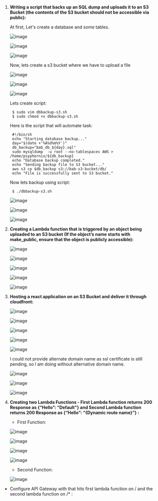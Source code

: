 1. **Writing a script that backs up an SQL dump and uploads it to an S3 Bucket (the contents of the S3 bucket should not be accessible via public):**

    At first, Let's create a database and some tables.

    ![image](https://user-images.githubusercontent.com/34814966/146380111-5cafda59-4dda-4813-9ab4-df10f09b3fe2.png)

    ![image](https://user-images.githubusercontent.com/34814966/146380188-36a6b0b3-dec4-414e-97ca-20b38b2274e3.png)

    ![image](https://user-images.githubusercontent.com/34814966/146391234-f760ea8b-a2b7-46e2-871f-6357246da00c.png)
    
    Now, lets create a s3 bucket where we have to upload a file
    
    ![image](https://user-images.githubusercontent.com/34814966/146405712-dd4d288e-ec72-40bd-8d9e-3d37532f05e5.png)

    ![image](https://user-images.githubusercontent.com/34814966/146405804-cecbe7cc-3608-4388-bbae-847cb6569d98.png)

    ![image](https://user-images.githubusercontent.com/34814966/146406050-170e87d4-d113-4287-8db8-c05cbb75872a.png)
    
    Lets create script:
        
        $ sudo vim dbbackup-s3.sh
        $ sudo chmod +x dbbackup-s3.sh
        
    Here is the script that will automate task: 
        
        #!/bin/sh
        echo "Starting database backup..."
        day="$(date +'%A%d%m%Y')"
        db_backup="bab_db_${day}.sql"
        sudo mysqldump  -u root --no-tablespaces AWS > /home/psyphernix/${db_backup}
        echo "Database backup completed."
        echo "Sending backup file to S3 bucket..."
        aws s3 cp $db_backup s3://bab-s3-bucket/db/
        echo "File is successfully sent to S3 bucket."
    
    Now lets backup using script:
        
        $ ./dbbackup-s3.sh
    
    ![image](https://user-images.githubusercontent.com/34814966/146414147-25718dcc-56cd-4747-aca3-98dddb8d1629.png)

    ![image](https://user-images.githubusercontent.com/34814966/146414041-f705cdac-2826-4570-9524-37968c726770.png)

    ![image](https://user-images.githubusercontent.com/34814966/146415357-0b45a6f8-2c0c-42b0-ac5b-ede48009c744.png)

    
2. **Creating a Lambda function that is triggered by an object being uploaded to an S3 bucket (If the object’s name starts with make_public, ensure that the object is publicly accessible):**

    ![image](https://user-images.githubusercontent.com/34814966/146435542-4a538cc3-a4bf-43ed-90a8-93e9d8e422df.png)

    ![image](https://user-images.githubusercontent.com/34814966/146435879-3a578e88-c2d6-447c-be44-af95b79eea85.png)
    
    ![image](https://user-images.githubusercontent.com/34814966/146438080-f8829634-d666-4f54-81e4-4eb622c2474e.png)

    ![image](https://user-images.githubusercontent.com/34814966/146445149-8fc8ccd9-ff7c-43e5-b900-6088e057f9a9.png)

    ![image](https://user-images.githubusercontent.com/34814966/146445379-9b7e2f1f-2276-48b9-9371-873124f81bb8.png)


3. **Hosting a react application on an S3 Bucket and deliver it through cloudfront:**

    ![image](https://user-images.githubusercontent.com/34814966/146485927-dab798ee-01ca-4374-8ed6-98240af39693.png)

    ![image](https://user-images.githubusercontent.com/34814966/146486006-ad37484d-c38f-4404-890a-4152bd18d84e.png)

    ![image](https://user-images.githubusercontent.com/34814966/146486221-e2dbcb83-aeaf-4d7c-9ac6-6a01a485f0a8.png)

    ![image](https://user-images.githubusercontent.com/34814966/146488116-5cd40a18-0f96-40ab-90f5-bd4fe3e9a61f.png)

    ![image](https://user-images.githubusercontent.com/34814966/146488377-ee509377-6eb2-478b-9f0b-319ec902aa97.png)

    I could not provide alternate domain name as ssl certificate is still pending, so I am doing without alternative domain name.
    
    ![image](https://user-images.githubusercontent.com/34814966/146491871-5f005626-b1f5-49c3-8f46-67379e7156a0.png)

    ![image](https://user-images.githubusercontent.com/34814966/146492039-210d8516-25ee-480e-84fd-fd1a1cfb87c6.png)

    ![image](https://user-images.githubusercontent.com/34814966/146494645-3c9757a1-9113-4048-9f11-31be9b2a4267.png)


4. **Creating two Lambda Functions - First Lambda function returns 200 Response as {“Hello”: “Default”}
and Second Lambda function returns 200 Response as {“Hello”: “{Dynamic route name}”} :**
    
   - First Function:
   
   ![image](https://user-images.githubusercontent.com/34814966/146506660-eadd3d7b-482e-49bb-833f-83318964d2ad.png)
   
   ![image](https://user-images.githubusercontent.com/34814966/146504301-2b73f7ac-6487-4258-acf1-92d40a8213ec.png)
   
   ![image](https://user-images.githubusercontent.com/34814966/146509038-d4df6cc6-a01b-4262-9845-566005f21f0d.png)
     
   ![image](https://user-images.githubusercontent.com/34814966/146508792-af5c8369-a285-4f91-82a1-77e882754cce.png)

   - Second Function:
   
   ![image](https://user-images.githubusercontent.com/34814966/146504497-351e18e4-1193-4179-9e44-4f5d8ce9cd32.png)


  - Configure API Gateway with that hits first lambda function on / and the second lambda function on /* : 

